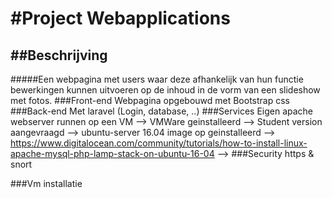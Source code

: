 #Project Webapplications
======
##Beschrijving
------
#####Een webpagina met users waar deze afhankelijk van hun functie bewerkingen kunnen uitvoeren op de inhoud in de vorm van een slideshow met fotos.
###Front-end
Webpagina opgebouwd met Bootstrap css
###Back-end
Met laravel (Login, database, ..)
###Services
Eigen apache webserver runnen op een VM
--> VMWare geinstalleerd
--> Student version aangevraagd
--> ubuntu-server 16.04 image op geinstalleerd
--> https://www.digitalocean.com/community/tutorials/how-to-install-linux-apache-mysql-php-lamp-stack-on-ubuntu-16-04
-->
###Security
https & snort

###Vm installatie


